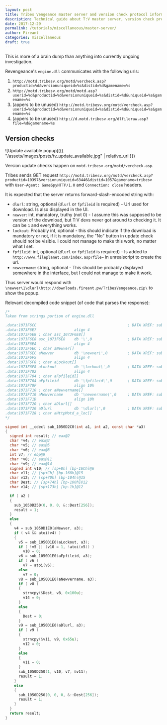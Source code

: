 ```yaml
---
layout: post
title: Tribes Vengeance master server and version check protocol information
description: Technical guide about T:V master server, version check protocol
date: 2017-12-29
permalink: /tutorials/miscellaneous/master-server/
author: Fireant
categories: miscellaneous
draft: true
---
```


This is more of a brain dump than anything into currently ongoing investigation.

Revengeance's `engine.dll` communicates with the following urls:

1. `http://motd.tribesv.org/motd/vercheck.asp?productid=%d&versionuniqueid=%s&distid=%d&gamename=%s`
2. `http://motd.tribesv.org/motd/motd.asp?userid=%d&productid=%d&versionuniqueid=%s&distid=%d&uniqueid=%s&gamename=%s`
3. (appers to be unused) `http://motd.tribesv.org/motd/vercheck.asp?userid=%d&productid=%d&versionuniqueid=%s&distid=%d&uniqueid=%s&gamename=%s`
4. (appers to be unused) `http://d.motd.tribesv.org/dlfileraw.asp?file=%d&gamename=%s`


## Version checks

![Update available popup]({{ "/assets/images/posts/tv_update_available.jpg" | relative_url }})

Version update checks happen on `motd.tribesv.org/motd/vercheck.asp`.

Tribes sends GET request `http://motd.tribesv.org/motd/vercheck.asp?productid=10397&versionuniqueid=63446&distid=1057&gamename=tribesv` with `User-Agent: GameSpyHTTP/1.0` and `Connection: close` headers.

It is expected that the server returns forward-slash-encoded string with:

- `dlurl`: string, optional (`dlurl` or `fpfileid` is required) - Url used for download. Is also displayed in the UI.
- `newver`: int, mandatory, truthy (not 0) - I assume this was supposed to be version of the download, but T:V devs never got around to checking it. It can be `1` and everything works.
- `lockout`: Probably int, optional - this should indicate if the download is mandatory or not, if it is mandatory, the "No" button in update check should not be visible. I could not manage to make this work, no matter what I set.
- `fpfileid`: int, optional (`dlurl` or `fpfileid` is required) - Is added to `http://www.fileplanet.com/index.asp?file=` in unrealscript to create the url.
- `newvername`: string, optional - This should be probably displayed somewhere in the interface, but I could not manage to make it work.

Thus server would respond with `\newver\1\dlurl\http://downloads.fireant.pw/TribesVengeance.zip\` to show the popup.

Relevant decompiled code snippet (of code that parses the response):

```c
/*
Taken from strings portion of engine.dll

.data:1073F6CC                                         ; DATA XREF: sub_1050CD10:loc_1050D040o
.data:1073F6E7                 align 4
.data:1073F6E8 ; char asc_1073F6E8[]
.data:1073F6E8 asc_1073F6E8    db '\',0                ; DATA XREF: sub_1050D1E0+2Bo
.data:1073F6EA                 align 4
.data:1073F6EC ; char aNewver[]
.data:1073F6EC aNewver         db '\newver\',0         ; DATA XREF: sub_1050D2C0+44o
.data:1073F6F5                 align 4
.data:1073F6F8 ; char aLockout[]
.data:1073F6F8 aLockout        db '\lockout\',0        ; DATA XREF: sub_1050D2C0+6Co
.data:1073F702                 align 4
.data:1073F704 ; char aFpfileid[]
.data:1073F704 aFpfileid       db '\fpfileid\',0       ; DATA XREF: sub_1050D2C0+93o
.data:1073F70F                 align 10h
.data:1073F710 ; char aNewvername[]
.data:1073F710 aNewvername     db '\newvername\',0     ; DATA XREF: sub_1050D2C0:loc_1050D36Fo
.data:1073F71D                 align 10h
.data:1073F720 ; char aDlurl[]
.data:1073F720 aDlurl          db '\dlurl\',0          ; DATA XREF: sub_1050D2C0:loc_1050D3A5o
.data:1073F728 ; char aHttpMotd_a_loc[]
*/

signed int __cdecl sub_1050D2C0(int a1, int a2, const char *a3)
{
  signed int result; // eax@2
  char *v4; // eax@3
  char *v5; // eax@5
  char *v6; // eax@8
  int v7; // ebp@9
  char *v8; // eax@11
  char *v9; // eax@14
  signed int v10; // [sp+8h] [bp-16Ch]@6
  char v11; // [sp+Ch] [bp-168h]@15
  char v12; // [sp+70h] [bp-104h]@15
  char Dest; // [sp+74h] [bp-100h]@12
  char v14; // [sp+173h] [bp-1h]@12

  if ( a2 )
  {
    sub_1050D250(0, 0, 0, &::Dest[256]);
    result = 1;
  }
  else
  {
    v4 = sub_1050D1E0(aNewver, a3);
    if ( v4 && atoi(v4) )
    {
      v5 = sub_1050D1E0(aLockout, a3);
      if ( !v5 || (v10 = 1, !atoi(v5)) )
        v10 = 0;
      v6 = sub_1050D1E0(aFpfileid, a3);
      if ( v6 )
        v7 = atoi(v6);
      else
        v7 = 0;
      v8 = sub_1050D1E0(aNewvername, a3);
      if ( v8 )
      {
        strncpy(&Dest, v8, 0x100u);
        v14 = 0;
      }
      else
      {
        Dest = 0;
      }
      v9 = sub_1050D1E0(aDlurl, a3);
      if ( v9 )
      {
        strncpy(&v11, v9, 0x65u);
        v12 = 0;
      }
      else
      {
        v11 = 0;
      }
      sub_1050D250(1, v10, v7, &v11);
      result = 1;
    }
    else
    {
      sub_1050D250(0, 0, 0, &::Dest[256]);
      result = 1;
    }
  }
  return result;
}
```
